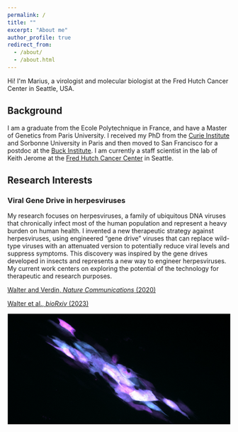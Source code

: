 ```yaml
---
permalink: /
title: ""
excerpt: "About me"
author_profile: true
redirect_from:
  - /about/
  - /about.html
---
```

Hi! I'm Marius, a virologist and molecular biologist at the Fred Hutch Cancer Center in Seattle, USA.

## Background
I am a graduate from the Ecole Polytechnique in France, and have a Master of Genetics from Paris University. I received my PhD from the [Curie Institute](https://institut-curie.org/) and Sorbonne University in Paris and then moved to San Francisco for a postdoc at the [Buck Institute](https://www.buckinstitute.org/). I am currently a staff scientist in the lab of Keith Jerome at the [Fred Hutch Cancer Center](https://www.fredhutch.org) in Seattle.

## Research Interests

### Viral Gene Drive in herpesviruses
My research focuses on herpesviruses, a family of ubiquitous DNA viruses that chronically infect most of the human population and represent a heavy burden on human health. I invented a new therapeutic strategy against herpesviruses, using engineered “gene drive” viruses that can replace wild-type viruses with an attenuated version to potentially reduce viral levels and suppress symptoms. This discovery was inspired by the gene drives developed in insects and represents a new way to engineer herpesviruses. My current work centers on exploring the potential of the technology for therapeutic and research purposes.

[Walter and Verdin, *Nature Communications* (2020)](https://www.nature.com/articles/s41467-020-18678-0) 

[Walter et al., *bioRxiv* (2023)](https://www.biorxiv.org/content/10.1101/2023.12.07.570711)

![GD](/images/GD.png)


